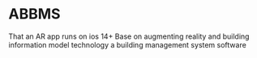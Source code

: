 # ABBMS
That an AR app runs on ios 14+
Base on augmenting reality and building information model technology 
a building management system software
